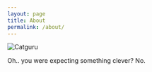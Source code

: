 ```yaml
---
layout: page
title: About
permalink: /about/
---
```


![Catguru](/images/catguru.jpg)

Oh.. you were expecting something clever? No.
